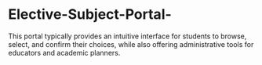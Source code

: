 # Elective-Subject-Portal-

This portal typically provides an intuitive interface for students to browse, select, and confirm their choices, while also offering administrative tools for educators and academic planners.
